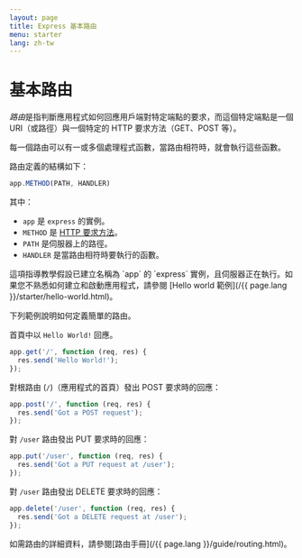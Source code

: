 ```yaml
---
layout: page
title: Express 基本路由
menu: starter
lang: zh-tw
---
```


# 基本路由

*路由*是指判斷應用程式如何回應用戶端對特定端點的要求，而這個特定端點是一個 URI（或路徑）與一個特定的 HTTP 要求方法（GET、POST 等）。

每一個路由可以有一或多個處理程式函數，當路由相符時，就會執行這些函數。

路由定義的結構如下：
```js
app.METHOD(PATH, HANDLER)
```

其中：

- `app` 是 `express` 的實例。
- `METHOD` 是 [HTTP 要求方法](http://en.wikipedia.org/wiki/Hypertext_Transfer_Protocol)。
- `PATH` 是伺服器上的路徑。
- `HANDLER` 是當路由相符時要執行的函數。

<div class="doc-box doc-notice" markdown="1">
這項指導教學假設已建立名稱為 `app` 的 `express` 實例，且伺服器正在執行。如果您不熟悉如何建立和啟動應用程式，請參閱 [Hello world 範例](/{{ page.lang }}/starter/hello-world.html)。
</div>

下列範例說明如何定義簡單的路由。

首頁中以 `Hello World!` 回應。

```js
app.get('/', function (req, res) {
  res.send('Hello World!');
});
```

對根路由 (`/`)（應用程式的首頁）發出 POST 要求時的回應：

```js
app.post('/', function (req, res) {
  res.send('Got a POST request');
});
```

對 `/user` 路由發出 PUT 要求時的回應：

```js
app.put('/user', function (req, res) {
  res.send('Got a PUT request at /user');
});
```

對 `/user` 路由發出 DELETE 要求時的回應：

```js
app.delete('/user', function (req, res) {
  res.send('Got a DELETE request at /user');
});
```

如需路由的詳細資料，請參閱[路由手冊](/{{ page.lang }}/guide/routing.html)。
